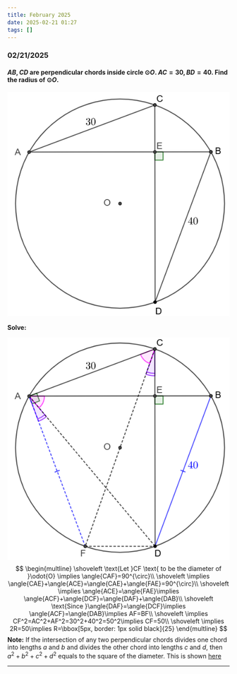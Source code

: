 ```yaml
---
title: February 2025
date: 2025-02-21 01:27
tags: []
---
```


### 02/21/2025

#### $AB, CD$ are perpendicular chords inside circle $\odot{O}$. $AC=30, BD=40$. Find the radius of $\odot{O}$.

![image-20250221014323716](/assets/images/2025/image-20250221012815491.png)

**Solve:**

![image-20250221015543107](/assets/images/2025/image-20250221014213052.png)
$$
\begin{multline}
\shoveleft \text{Let }CF \text{ to be the diameter of }\odot{O} \implies \angle{CAF}=90^{\circ}\\
\shoveleft \implies \angle{CAE}+\angle{ACE}=\angle{CAE}+\angle{FAE}=90^{\circ}\\
\shoveleft \implies \angle{ACE}=\angle{FAE}\implies \angle{ACF}+\angle{DCF}=\angle{DAF}+\angle{DAB}\\
\shoveleft \text{Since }\angle{DAF}=\angle{DCF}\implies \angle{ACF}=\angle{DAB}\implies AF=BF\\
\shoveleft \implies CF^2=AC^2+AF^2=30^2+40^2=50^2\implies CF=50\\
\shoveleft \implies 2R=50\implies R=\bbox[5px, border: 1px solid black]{25}
\end{multline}
$$
**Note:** If the intersection of any two perpendicular chords divides one chord into lengths $a$ and $b$ and divides the other chord into lengths $c$ and $d$, then $a^2+b^2+c^2+d^2$ equals to the square of the diameter. This is shown [here](https://en.wikipedia.org/wiki/Perpendicular#cite_note-4)

---
